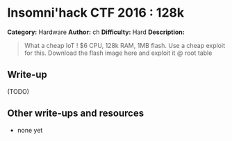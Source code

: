 # Insomni'hack CTF 2016 : 128k

**Category:** Hardware
**Author:** ch
**Difficulty:** Hard
**Description:**

> What a cheap IoT ! $6 CPU, 128k RAM, 1MB flash.
> Use a cheap exploit for this. 
> Download the flash image here and exploit it @ root table

## Write-up

(TODO)

## Other write-ups and resources

* none yet
